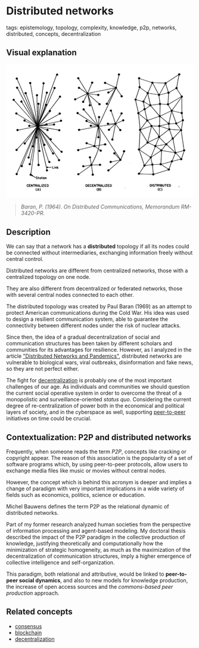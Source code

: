 
# Distributed networks

tags: epistemology, topology, complexity, knowledge, p2p, networks, distributed, concepts, decentralization

## Visual explanation

![](../../images/decentralized2.jpg)

> *Baran, P. (1964). On Distributed Communications, Memorandum RM-3420-PR.*

## Description

We can say that a network has a **distributed** topology if all its nodes could be connected without intermediaries, exchanging information freely without central control.

Distributed networks are different from centralized networks, those with a centralized topology on one node. 

They are also different from decentralized or federated networks, those with several central nodes connected to each other.

The distributed topology was created by Paul Baran (1969) as an attempt to protect American communications during the Cold War. His idea was used to design a resilient communication system, able to guarantee the connectivity between different nodes under the risk of nuclear attacks.

Since then, the idea of a gradual decentralization of social and communication structures has been taken by different scholars and communities for its advantages for resilience. However, as I analyzed in the article ["Distributed Networks and Pandemics"](../articles/pandemics.md), distributed networks are vulnerable to biological wars, viral outbreaks, disinformation and fake news, so they are not perfect either. 

The fight for [decentralization](decentralization.md) is probably one of the most important challenges of our age.
As individuals and communities we should question the current social operative system in order to overcome the threat of a monopolistic and surveillance-oriented *status quo*. Considering the current degree of re-centralization of power both in the economical and political layers of society, and in the cyberspace as well, supporting [peer-to-peer](../../tags/p2p.md) initiatives on time could be crucial.  


## Contextualization: P2P and distributed networks

Frequently, when someone reads the term *P2P*, concepts like cracking or copyright appear. The reason of this association is the popularity of a set of software programs which, by using peer-to-peer protocols, allow users to exchange media files like music or movies without central nodes. 

However, the concept which is behind this acronym is deeper and implies a change of paradigm with very important implications in a wide variety of fields such as economics, politics, science or education.

Michel Bauwens defines the term P2P as the relational dynamic of distributed networks. 

Part of my former research analyzed human societies from the perspective of information processing and agent-based modeling. My doctoral thesis described the impact of the P2P paradigm in the collective production of knowledge, justifying theoretically and computationally how the minimization of strategic homogeneity, as much as the maximization of the decentralization of communication structures, imply a higher emergence of collective intelligence and self-organization. 

This paradigm, both relational and attributive, would be linked to **peer-to-peer social dynamics**, and also to new models for knowledge production, the increase of open access sources and the *commons-based peer production* approach.


## Related concepts

* [consensus](consensus.md)
* [blockchain](blockchain.md)
* [decentralization](decentralization.md)


